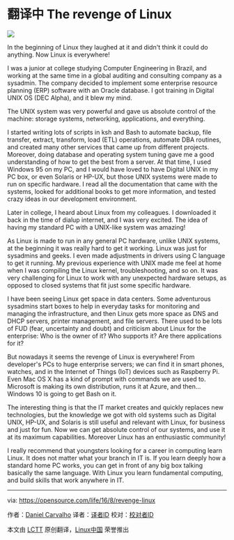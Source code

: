 翻译中
The revenge of Linux
========================

![](https://opensource.com/sites/default/files/styles/image-full-size/public/images/life/penguin%20swimming.jpg?itok=mfhEdRdM)

In the beginning of Linux they laughed at it and didn't think it could do anything. Now Linux is everywhere!

I was a junior at college studying Computer Engineering in Brazil, and working at the same time in a global auditing and consulting company as a sysadmin. The company decided to implement some enterprise resource planning (ERP) software with an Oracle database. I got training in Digital UNIX OS (DEC Alpha), and it blew my mind.

The UNIX system was very powerful and gave us absolute control of the machine: storage systems, networking, applications, and everything.

I started writing lots of scripts in ksh and Bash to automate backup, file transfer, extract, transform, load (ETL) operations, automate DBA routines, and created many other services that came up from different projects. Moreover, doing database and operating system tuning gave me a good understanding of how to get the best from a server. At that time, I used Windows 95 on my PC, and I would have loved to have Digital UNIX in my PC box, or even Solaris or HP-UX, but those UNIX systems were made to run on specific hardware. I read all the documentation that came with the systems, looked for additional books to get more information, and tested crazy ideas in our development environment.

Later in college, I heard about Linux from my colleagues. I downloaded it back in the time of dialup internet, and I was very excited. The idea of having my standard PC with a UNIX-like system was amazing!

As Linux is made to run in any general PC hardware, unlike UNIX systems, at the beginning it was really hard to get it working. Linux was just for sysadmins and geeks. I even made adjustments in drivers using C language to get it running. My previous experience with UNIX made me feel at home when I was compiling the Linux kernel, troubleshooting, and so on. It was very challenging for Linux to work with any unexpected hardware setups, as opposed to closed systems that fit just some specific hardware.

I have been seeing Linux get space in data centers. Some adventurous sysadmins start boxes to help in everyday tasks for monitoring and managing the infrastructure, and then Linux gets more space as DNS and DHCP servers, printer management, and file servers. There used to be lots of FUD (fear, uncertainty and doubt) and criticism about Linux for the enterprise: Who is the owner of it? Who supports it? Are there applications for it?

But nowadays it seems the revenge of Linux is everywhere! From developer's PCs to huge enterprise servers; we can find it in smart phones, watches, and in the Internet of Things (IoT) devices such as Raspberry Pi. Even Mac OS X has a kind of prompt with commands we are used to. Microsoft is making its own distribution, runs it at Azure, and then... Windows 10 is going to get Bash on it.

The interesting thing is that the IT market creates and quickly replaces new technologies, but the knowledge we got with old systems such as Digital UNIX, HP-UX, and Solaris is still useful and relevant with Linux, for business and just for fun. Now we can get absolute control of our systems, and use it at its maximum capabilities. Moreover Linux has an enthusiastic community!

I really recommend that youngsters looking for a career in computing learn Linux. It does not matter what your branch in IT is. If you learn deeply how a standard home PC works, you can get in front of any big box talking basically the same language. With Linux you learn fundamental computing, and build skills that work anywhere in IT.

--------------------------------------------------------------------------------

via: https://opensource.com/life/16/8/revenge-linux

作者：[Daniel Carvalho][a]
译者：[译者ID](https://github.com/译者ID)
校对：[校对者ID](https://github.com/校对者ID)

本文由 [LCTT](https://github.com/LCTT/TranslateProject) 原创翻译，[Linux中国](https://linux.cn/) 荣誉推出

[a]: https://opensource.com/users/danielscarvalho
